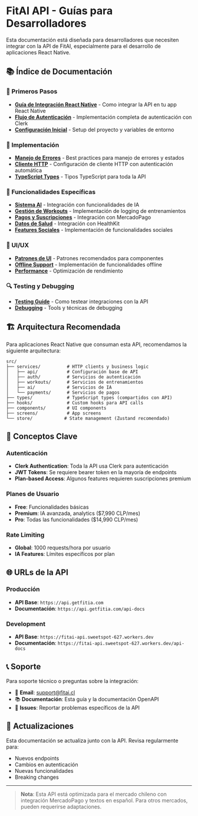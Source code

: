 # FitAI API - Guías para Desarrolladores

Esta documentación está diseñada para desarrolladores que necesiten integrar con la API de FitAI, especialmente para el desarrollo de aplicaciones React Native.

## 📚 Índice de Documentación

### 🚀 Primeros Pasos
- [**Guía de Integración React Native**](./react-native-integration.md) - Como integrar la API en tu app React Native
- [**Flujo de Autenticación**](./authentication-flow.md) - Implementación completa de autenticación con Clerk
- [**Configuración Inicial**](./setup-guide.md) - Setup del proyecto y variables de entorno

### 🔧 Implementación
- [**Manejo de Errores**](./error-handling.md) - Best practices para manejo de errores y estados
- [**Cliente HTTP**](./http-client.md) - Configuración de cliente HTTP con autenticación automática
- [**TypeScript Types**](./typescript-types.md) - Tipos TypeScript para toda la API

### 🎯 Funcionalidades Específicas
- [**Sistema AI**](./ai-integration.md) - Integración con funcionalidades de IA
- [**Gestión de Workouts**](./workouts-guide.md) - Implementación de logging de entrenamientos
- [**Pagos y Suscripciones**](./payments-guide.md) - Integración con MercadoPago
- [**Datos de Salud**](./health-integration.md) - Integración con HealthKit
- [**Features Sociales**](./social-features.md) - Implementación de funcionalidades sociales

### 📱 UI/UX
- [**Patrones de UI**](./ui-patterns.md) - Patrones recomendados para componentes
- [**Offline Support**](./offline-support.md) - Implementación de funcionalidades offline
- [**Performance**](./performance.md) - Optimización de rendimiento

### 🔍 Testing y Debugging
- [**Testing Guide**](./testing.md) - Como testear integraciones con la API
- [**Debugging**](./debugging.md) - Tools y técnicas de debugging

## 🏗️ Arquitectura Recomendada

Para aplicaciones React Native que consuman esta API, recomendamos la siguiente arquitectura:

```
src/
├── services/          # HTTP clients y business logic
│   ├── api/           # Configuración base de API
│   ├── auth/          # Servicios de autenticación
│   ├── workouts/      # Servicios de entrenamientos
│   ├── ai/            # Servicios de IA
│   └── payments/      # Servicios de pagos
├── types/             # TypeScript types (compartidos con API)
├── hooks/             # Custom hooks para API calls
├── components/        # UI components
├── screens/           # App screens
└── store/            # State management (Zustand recomendado)
```

## 🔑 Conceptos Clave

### Autenticación
- **Clerk Authentication**: Toda la API usa Clerk para autenticación
- **JWT Tokens**: Se requiere bearer token en la mayoría de endpoints
- **Plan-based Access**: Algunos features requieren suscripciones premium

### Planes de Usuario
- **Free**: Funcionalidades básicas
- **Premium**: IA avanzada, analytics ($7,990 CLP/mes)
- **Pro**: Todas las funcionalidades ($14,990 CLP/mes)

### Rate Limiting
- **Global**: 1000 requests/hora por usuario
- **IA Features**: Límites específicos por plan

## 🌐 URLs de la API

### Producción
- **API Base**: `https://api.getfitia.com`
- **Documentación**: `https://api.getfitia.com/api-docs`

### Development
- **API Base**: `https://fitai-api.sweetspot-627.workers.dev`
- **Documentación**: `https://fitai-api.sweetspot-627.workers.dev/api-docs`

## 📞 Soporte

Para soporte técnico o preguntas sobre la integración:

- 📧 **Email**: support@fitai.cl
- 📚 **Documentación**: Esta guía y la documentación OpenAPI
- 🐛 **Issues**: Reportar problemas específicos de la API

## 🔄 Actualizaciones

Esta documentación se actualiza junto con la API. Revisa regularmente para:
- Nuevos endpoints
- Cambios en autenticación
- Nuevas funcionalidades
- Breaking changes

---

> **Nota**: Esta API está optimizada para el mercado chileno con integración MercadoPago y textos en español. Para otros mercados, pueden requerirse adaptaciones.